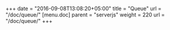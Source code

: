 +++
date = "2016-09-08T13:08:20+05:00"
title = "Queue"
url = "/doc/queue/"
[menu.doc]
    parent = "serverjs"
    weight = 220
    url = "/doc/queue/"
+++

